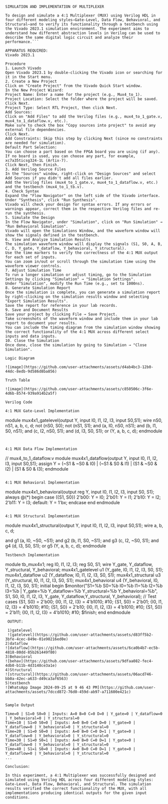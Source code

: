 ```SIMULATION AND IMPLEMENTATION OF MULTIPLEXER```
```AIM:
To design and simulate a 4:1 Multiplexer (MUX) using Verilog HDL in four different modeling styles—Gate-Level, Data Flow, Behavioral, and Structural—and to verify its functionality through a testbench using the Vivado 2023.1 simulation environment. The experiment aims to understand how different abstraction levels in Verilog can be used to describe the same digital logic circuit and analyze their performance.```

APPARATUS REQUIRED:
Vivado 2023.1

Procedure
1. Launch Vivado
Open Vivado 2023.1 by double-clicking the Vivado icon or searching for it in the Start menu.
2. Create a New Project
Click on "Create Project" from the Vivado Quick Start window.
In the New Project Wizard:
Project Name: Enter a name for the project (e.g., Mux4_to_1).
Project Location: Select the folder where the project will be saved.
Click Next.
Project Type: Select RTL Project, then click Next.
Add Sources:
Click on "Add Files" to add the Verilog files (e.g., mux4_to_1_gate.v, mux4_to_1_dataflow.v, etc.).
Make sure to check the box "Copy sources into project" to avoid any external file dependencies.
Click Next.
Add Constraints: Skip this step by clicking Next (since no constraints are needed for simulation).
Default Part Selection:
You can choose a part based on the FPGA board you are using (if any).
If no board is used, you can choose any part, for example, xc7a35ticsg324-1L (Artix-7).
Click Next, then Finish.
3. Add Verilog Source Files
In the "Sources" window, right-click on "Design Sources" and select Add Sources if you didn't add all files earlier.
Add the Verilog files (mux4_to_1_gate.v, mux4_to_1_dataflow.v, etc.) and the testbench (mux4_to_1_tb.v).
4. Check Syntax
Expand the "Flow Navigator" on the left side of the Vivado interface.
Under "Synthesis", click "Run Synthesis".
Vivado will check your design for syntax errors. If any errors or warnings appear, correct them in the respective Verilog files and re-run the synthesis.
5. Simulate the Design
In the Flow Navigator, under "Simulation", click on "Run Simulation" → "Run Behavioral Simulation".
Vivado will open the Simulations Window, and the waveform window will show the signals defined in the testbench.
6. View and Analyze Simulation Results
The simulation waveform window will display the signals (S1, S0, A, B, C, D, Y_gate, Y_dataflow, Y_behavioral, Y_structural).
Use the time markers to verify the correctness of the 4:1 MUX output for each set of inputs.
You can zoom in/out or scroll through the simulation time using the waveform viewer controls.
7. Adjust Simulation Time
To run a longer simulation or adjust timing, go to the Simulation Settings by clicking "Simulation" → "Simulation Settings".
Under "Simulation", modify the Run Time (e.g., set to 1000ns).
8. Generate Simulation Report
Once the simulation is complete, you can generate a simulation report by right-clicking on the simulation results window and selecting "Export Simulation Results".
Save the report for reference in your lab records.
9. Save and Document Results
Save your project by clicking File → Save Project.
Take screenshots of the waveform window and include them in your lab report to document your results.
You can include the timing diagram from the simulation window showing the correct functionality of the 4:1 MUX across different select inputs and data inputs.
10. Close the Simulation
Once done, close the simulation by going to Simulation → "Close Simulation".

Logic Diagram

![image](https://github.com/user-attachments/assets/d4ab4bc3-12b0-44dc-8edb-9d586d8ba856)

Truth Table

![image](https://github.com/user-attachments/assets/c850506c-3f6e-4d6b-8574-939a914b2a5f)

Verilog Code

4:1 MUX Gate-Level Implementation
```
module mux4x1_gatelevel(output Y, input I0, I1, I2, I3, input S0,S1);
 wire nS0, nS1, a, b, c, d;
 not (nS0, S0);
 not (nS1, S1);
 and (a, I0, nS0, nS1);
 and (b, I1, S0, nS1);
 and (c, I2, nS0, S1);
 and (d, I3, S0, S1);
 or (Y, a, b, c, d);
endmodule
```


4:1 MUX Data Flow Implementation
```
// mux4_to_1_dataflow.v
module mux4x1_dataflow(output Y, input I0, I1, I2, I3, input S0,S1);
 assign Y = (~S1 & ~S0 & I0) | (~S1 & S0 & I1) | (S1 & ~S0 & I2) | (S1 & S0 & I3);
endmodule
```

4:1 MUX Behavioral Implementation
```
module mux4x1_behavioral(output reg Y, input I0, I1, I2, I3, input
S0, S1);
 always @(*)
 begin
 case ({S1, S0})
 2'b00: Y = I0;
 2'b01: Y = I1;
 2'b10: Y = I2;
 2'b11: Y = I3;
 default: Y = 1'bx;
 endcase
 end
endmodule
```

4:1 MUX Structural Implementation
```
module mux4x1_structural(output Y, input I0, I1, I2, I3, input S0,S1);
 wire a, b, c, d;

 and g1 (a, I0, ~S0, ~S1);
 and g2 (b, I1, S0, ~S1);
 and g3 (c, I2, ~S0, S1);
 and g4 (d, I3, S0, S1);
 or g5 (Y, a, b, c, d);
endmodule
```
Testbench Implementation
```
module tb_mux4x1;
 reg I0, I1, I2, I3;
 reg S0, S1;
 wire Y_gate, Y_dataflow, Y_structural, Y_behavioral;
 mux4x1_gatelevel u1 (Y_gate, I0, I1, I2, I3, S0, S1);
 mux4x1_dataflow u2 (Y_dataflow, I0, I1, I2, I3, S0, S1);
 mux4x1_structural u3 (Y_structural, I0, I1, I2, I3, S0, S1);
 mux4x1_behavioral u4 (Y_behavioral, I0, I1, I2, I3, S0, S1);
 initial begin
 $monitor("S1=%b S0=%b I0=%b I1=%b I2=%b I3=%b | Y_gate=%b Y_dataflow=%b Y_structural=%b Y_behavioral=%b", S1, S0, I0, I1, I2, I3, Y_gate, Y_dataflow,Y_structural, Y_behavioral);
 // Test cases
 {S1, S0} = 2'b00; {I0, I1, I2, I3} = 4'b1010; #10;
 {S1, S0} = 2'b01; {I0, I1, I2, I3} = 4'b1010; #10;
 {S1, S0} = 2'b10; {I0, I1, I2, I3} = 4'b1010; #10;
 {S1, S0} = 2'b11; {I0, I1, I2, I3} = 4'b1010; #10;
 $finish;
 end
 endmodule
```
 OUTPUT:
 
 1)gatelevel
 ![gatelevel](https://github.com/user-attachments/assets/d83ff5b2-3bfe-4cec-849e-01e90216ed0e)
2)dataflow
![dataflow](https://github.com/user-attachments/assets/6ca0b4b7-ec5b-4818-80dd-85b261449f80)
3)Behavioral 
![behav](https://github.com/user-attachments/assets/9dfaa082-fec4-4db0-b11b-4d3148ce3a1e)
4)Structural 
![structural](https://github.com/user-attachments/assets/06acd746-bb0a-42ec-a633-d49ca3af6563)
5)testbench
![WhatsApp Image 2024-09-25 at 9 46 43 PM](https://github.com/user-attachments/assets/7dccd872-76d0-459d-ab97-a711600e421c)


Sample Output

Time=0 | S1=0 S0=0 | Inputs: A=0 B=0 C=0 D=0 | Y_gate=0 | Y_dataflow=0 | Y_behavioral=0 | Y_structural=0
Time=10 | S1=0 S0=0 | Inputs: A=0 B=0 C=0 D=0 | Y_gate=0 | Y_dataflow=0 | Y_behavioral=0 | Y_structural=0
Time=20 | S1=0 S0=0 | Inputs: A=0 B=0 C=0 D=1 | Y_gate=0 | Y_dataflow=0 | Y_behavioral=0 | Y_structural=0
Time=30 | S1=0 S0=1 | Inputs: A=0 B=0 C=0 D=1 | Y_gate=0 | Y_dataflow=0 | Y_behavioral=0 | Y_structural=0
Time=40 | S1=1 S0=0 | Inputs: A=0 B=0 C=0 D=1 | Y_gate=0 | Y_dataflow=0 | Y_behavioral=0 | Y_structural=0
...

Conclusion:

In this experiment, a 4:1 Multiplexer was successfully designed and simulated using Verilog HDL across four different modeling styles: Gate-Level, Data Flow, Behavioral, and Structural. The simulation results verified the correct functionality of the MUX, with all implementations producing identical outputs for the given input conditions.



  
